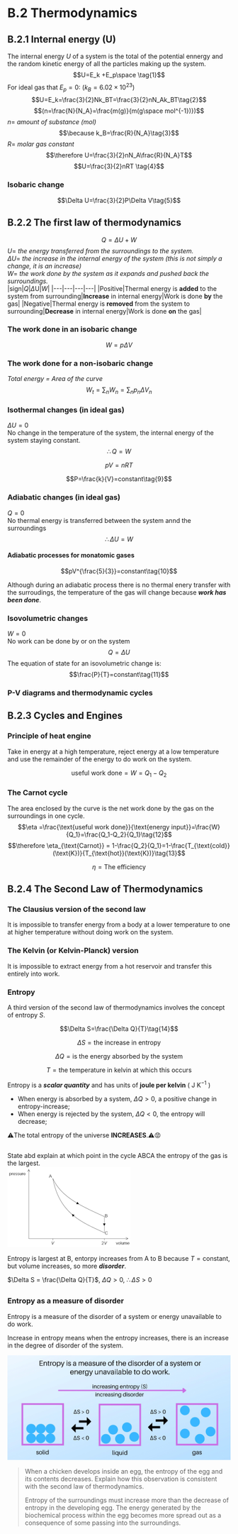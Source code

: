 # B.2 Thermodynamics
## B.2.1 Internal energy (U)
The internal energy $U$ of a system is the total of the potential ennergy and the random kinetic energy of all the particles making up the system.  
$$U=E_k +E_p\space \tag{1}$$
For ideal gas that $E_p = 0$: ($k_B=6.02\times 10^{23}$)
$$U=E_k=\frac{3}{2}Nk_BT=\frac{3}{2}nN_Ak_BT\tag{2}$$
$$(n=\frac{N}{N_A}=\frac{m(g)}{m(g\space mol^{-1})})$$
$n =$ *amount of substance (mol)*
$$\because k_B=\frac{R}{N_A}\tag{3}$$
$R =$ *molar gas constant*
$$\therefore U=\frac{3}{2}nN_A\frac{R}{N_A}T$$
$$U=\frac{3}{2}nRT \tag{4}$$  

### Isobaric change

$$\Delta U=\frac{3}{2}P\Delta V\tag{5}$$

## B.2.2 The first law of thermodynamics
$$Q=\Delta U+W\tag{6}$$
$U=$  *the energy transferred from the surroundings to the system.*  
$\Delta U =$ *the increase in the internal energy of the system (this is not simply a change, it is an increase)*  
$W=$ *the work done by the system as it expands and pushed back the surroundings.*  
|sign|$Q$|$\Delta$U|$W$|
|---|---|---|---|
|Positive|Thermal energy is **added** to the system from surrounding|**Increase** in internal energy|Work is done **by** the gas|
|Negative|Thermal energy is **removed** from the system to surrounding|**Decrease** in internal energy|Work is done **on** the gas|

### The work done in an isobaric change 
$$W=p\Delta V \tag{7}$$

###  The work done for a non-isobaric change
*Total energy = Area of the curve*
$$W_t=\sum_n W_n=\sum_n p_n \Delta V_n$$

### Isothermal changes (in ideal gas)
$\Delta U=0$  
No change in the temperature of the system, the internal energy of the system staying constant.  
$$\therefore Q=W$$

$$pV=nRT\tag{8}$$  

$$P=\frac{k}{V}=constant\tag{9}$$

### Adiabatic changes (in ideal gas)
$Q=0$  
No thermal energy is transferred between the system annd the surroundings
$$\therefore \Delta U=W$$

#### Adiabatic processes for monatomic gases
$$pV^{\frac{5}{3}}=constant\tag{10}$$

Although during an adiabatic process there is no thermal enery transfer with the surroudings, the temperature of the gas will change because ***work has been done***.  

### Isovolumetric changes
$W=0$  
No work can be done by or on the system  
$$Q=\Delta U$$ 
The equation of state for an isovolumetric change is: 
$$\frac{P}{T}=constant\tag{11}$$

### P-V diagrams and thermodynamic cycles

## B.2.3 Cycles and Engines
### Principle of heat engine
Take in energy at a high temperature, reject energy at a low temperature and use the remainder of the energy to do work on the system.  

$$\text{useful work done}=W=Q_1-Q_2$$  

### The Carnot cycle
The area enclosed by the curve is the net work done by the gas on the surroundings in one cycle.  
$$\eta =\frac{\text{useful work done}}{\text{energy input}}=\frac{W}{Q_1}=\frac{Q_1-Q_2}{Q_1}\tag{12}$$
$$\therefore \eta_{\text{Carnot}} = 1-\frac{Q_2}{Q_1}=1-\frac{T_{\text{cold}}(\text{K})}{T_{\text{hot}}(\text{K})}\tag{13}$$  

$$\eta = \text{The efficiency}$$

## B.2.4 The Second Law of Thermodynamics  

### The Clausius version of the second law  
It is impossible to transfer energy from a body at a lower temperature to one at higher temperature without doing work on the system.  

### The Kelvin (or Kelvin-Planck) version  
It is impossible to extract energy from a hot reservoir and transfer this entirely into work.  

### Entropy  
A third version of the second law of thermodynamics involves the concept of entropy $S$.  

$$\Delta S=\frac{\Delta Q}{T}\tag{14}$$  

$$\Delta S = \text{the increase in entropy}$$  

$$\Delta Q = \text{is the energy absorbed by the system}$$  

$$T = \text{the temperature in kelvin at which this occurs}$$  

Entropy is a ***scalar quantity*** and has units of **joule per kelvin** ( $\text{J K}^{-1}$ )

* When energy is absorbed by a system, $\Delta Q>0$, a positive change in entropy-increase;  
* When energy is rejected by the system, $\Delta Q<0$, the entropy will decrease;  

⚠️The total entropy of the universe **INCREASES**.⚠️😡  

##

State abd explain at which point in the cycle ABCA the entropy of the gas is the largest.  
![shapeOfTheCurve](/IBDP_Physics_HL/Topic%20B%20Engineering/image/cycle%20ABCA.png)

Entropy is largest at B, entorpy increases from A to B because $T=\text{constant}$, but volume increases, so more ***disorder***.  

$\Delta S = \frac{\Delta Q}{T}$, $\Delta Q>0$, $\therefore \Delta S>0$

##

### Entropy as a measure of disorder  
Entropy is a measure of the disorder of a system or energy unavailable to do work.  

Increase in entropy means when the entropy increases, there is an increase in the degree of disorder of the system.  

![shapeOfTheCurve](/IBDP_Physics_HL/Topic%20B%20Engineering/image/16-enigmatic-facts-about-entropy-1694212091.jpg)  

> When a chicken develops inside an egg, the entropy of the egg and its contents decreases. Explain how this observation is consistent with the second law of thermodynamics.  
>
> Entropy of the surroundings must increase more than the decrease of entropy in the developing egg. The energy generated by the biochemical process within the egg becomes more spread out as a consequence of some passing into the surroundings.  
